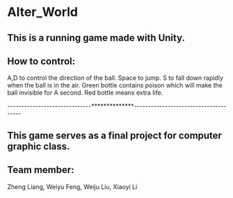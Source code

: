 # Alter_World

## This is a running game made with Unity.<br>
## How to control: 
A,D to control the direction of the ball. Space to jump. S to fall down rapidly when the ball is in the air. Green bottle contains poison which will make the ball invisible for A second. Red bottle means extra life. 

------------------------------**************--------------------------------------<br>
## This game serves as a final project for computer graphic class.<br>
## Team member: 
Zheng Liang, Weiyu Feng, Weiju Liu, Xiaoyi Li
